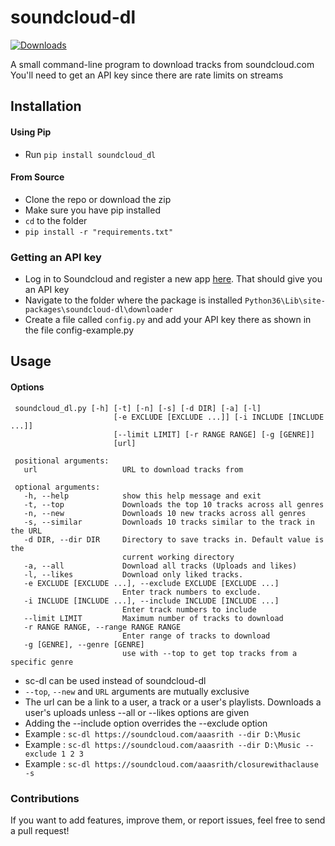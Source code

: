 # soundcloud-dl
[![Downloads](https://pepy.tech/badge/soundcloud-dl)](https://pepy.tech/project/soundcloud-dl)

A small command-line program to download tracks from soundcloud.com
You'll need to get an API key since there are rate limits on streams

## Installation

#### Using Pip
* Run `pip install soundcloud_dl`

#### From Source
* Clone the repo or download the zip
* Make sure you have pip installed
* `cd` to the folder
* `pip install -r "requirements.txt"`

### Getting an API key
* Log in to Soundcloud and register a new app [here](http://soundcloud.com/you/apps). That should give you an API key
* Navigate to the folder where the package is installed `Python36\Lib\site-packages\soundcloud-dl\downloader`
* Create a file called `config.py` and add your API key there as shown in the file config-example.py

## Usage

#### Options
     soundcloud_dl.py [-h] [-t] [-n] [-s] [-d DIR] [-a] [-l]
                           [-e EXCLUDE [EXCLUDE ...]] [-i INCLUDE [INCLUDE ...]]
                           [--limit LIMIT] [-r RANGE RANGE] [-g [GENRE]]
                           [url]

     positional arguments:
       url                   URL to download tracks from

     optional arguments:
       -h, --help            show this help message and exit
       -t, --top             Downloads the top 10 tracks across all genres
       -n, --new             Downloads 10 new tracks across all genres
       -s, --similar         Downloads 10 tracks similar to the track in the URL
       -d DIR, --dir DIR     Directory to save tracks in. Default value is the
                             current working directory
       -a, --all             Download all tracks (Uploads and likes)
       -l, --likes           Download only liked tracks.
       -e EXCLUDE [EXCLUDE ...], --exclude EXCLUDE [EXCLUDE ...]
                             Enter track numbers to exclude.
       -i INCLUDE [INCLUDE ...], --include INCLUDE [INCLUDE ...]
                             Enter track numbers to include
       --limit LIMIT         Maximum number of tracks to download
       -r RANGE RANGE, --range RANGE RANGE
                             Enter range of tracks to download
       -g [GENRE], --genre [GENRE]
                             use with --top to get top tracks from a specific genre
                             
* sc-dl can be used instead of soundcloud-dl
* `--top`, `--new` and `URL` arguments are mutually exclusive
* The url can be a link to a user, a track or a user's playlists. Downloads a user's uploads unless --all or --likes options are given
* Adding the --include option overrides the --exclude option
* Example : `sc-dl https://soundcloud.com/aaasrith --dir D:\Music`
* Example : `sc-dl https://soundcloud.com/aaasrith --dir D:\Music --exclude 1 2 3`
* Example : `sc-dl https://soundcloud.com/aaasrith/closurewithaclause -s`

### Contributions
If you want to add features, improve them, or report issues, feel free to send a pull request!
